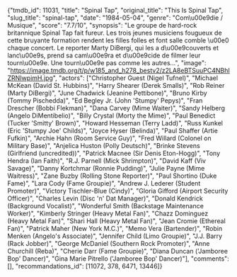 {"tmdb_id": 11031, "title": "Spinal Tap", "original_title": "This Is Spinal Tap", "slug_title": "spinal-tap", "date": "1984-05-04", "genre": "Com\u00e9die / Musique", "score": "7.7/10", "synopsis": "Le groupe de hard-rock britannique Spinal Tap fait fureur. Les trois jeunes musiciens fougueux de cette bruyante formation rendent les filles folles et font salle comble \u00e0 chaque concert. Le reporter Marty DiBergi, qui les a d\u00e9couverts et lanc\u00e9s, prend sa cam\u00e9ra et d\u00e9cide de filmer leur tourn\u00e9e. Une tourn\u00e9e pas comme les autres...", "image": "https://image.tmdb.org/t/p/w185_and_h278_bestv2/z2LA8eBTSuuPC4NBhIZRNIwpimH.jpg", "actors": ["Christopher Guest (Nigel Tufnel)", "Michael McKean (David St. Hubbins)", "Harry Shearer (Derek Smalls)", "Rob Reiner (Marty DiBergi)", "June Chadwick (Jeanine Pettibone)", "Bruno Kirby (Tommy Pischedda)", "Ed Begley Jr. (John 'Stumpy' Pepys)", "Fran Drescher (Bobbi Flekman)", "Dana Carvey (Mime Waiter)", "Sandy Helberg (Angelo DiMentibelio)", "Billy Crystal (Morty the Mime)", "Paul Benedict (Tucker 'Smitty' Brown)", "Howard Hesseman (Terry Ladd)", "Russ Kunkel (Eric 'Stumpy Joe' Childs)", "Joyce Hyser (Belinda)", "Paul Shaffer (Artie Fufkin)", "Archie Hahn (Room Service Guy)", "Fred Willard (Colonel on Military Base)", "Anjelica Huston (Polly Deutsch)", "Brinke Stevens (Girlfriend (uncredited))", "Patrick Macnee (Sir Denis Eton-Hogg)", "Tony Hendra (Ian Faith)", "R.J. Parnell (Mick Shrimpton)", "David Kaff (Viv Savage)", "Danny Kortchmar (Ronnie Pudding)", "Julie Payne (Mime Waitress)", "Zane Buzby (Rolling Stone Reporter)", "Paul Shortino (Duke Fame)", "Lara Cody (Fame Groupie)", "Andrew J. Lederer (Student Promoter)", "Victory Tischler-Blue (Cindy)", "Gloria Gifford (Airport Security Officer)", "Charles Levin (Disc 'n' Dat Manager)", "Donald Kendrick (Background Vocalist)", "Wonderful Smith (Backstage Maintenance Worker)", "Kimberly Stringer (Heavy Metal Fan)", "Chazz Dominguez (Heavy Metal Fan)", "Shari Hall (Heavy Metal Fan)", "Jean Cromie (Ethereal Fan)", "Patrick Maher (New York M.C.)", "Memo Vera (Bartender)", "Robin Menken (Angelo's Associate)", "Jennifer Child (Limo Groupie)", "J.J. Barry (Rack Jobber)", "George McDaniel (Southern Rock Promoter)", "Anne Churchill (Reba)", "Cherie Darr (Fame Groupie)", "Diana Duncan ('Jamboree Bop' Dancer)", "Gina Marie Pitrello ('Jamboree Bop' Dancer)"], "comments": [], "recommandations_id": [11072, 378, 6471, 13446]}